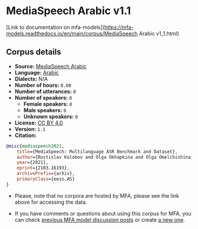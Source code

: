 
# MediaSpeech Arabic v1.1

[Link to documentation on mfa-models](https://mfa-models.readthedocs.io/en/main/corpus/MediaSpeech Arabic v1_1.html)

## Corpus details

- **Source:** [MediaSpeech Arabic](https://openslr.org/108/)
- **Language:** [Arabic](https://en.wikipedia.org/wiki/Arabic)
- **Dialects:** N/A
- **Number of hours:** `0.00`
- **Number of utterances:** `0`
- **Number of speakers:** `0`
  - **Female speakers:** `0`
  - **Male speakers:** `0`
  - **Unknown speakers:** `0`
- **License:** [CC BY 4.0](https://creativecommons.org/licenses/by/4.0/)
- **Version:** `1.1`
- **Citation:**
```bibtex
@misc{mediaspeech2021,
	title={MediaSpeech: Multilanguage ASR Benchmark and Dataset},
	author={Rostislav Kolobov and Olga Okhapkina and Olga Omelchishina, Andrey Platunov and Roman Bedyakin and Vyacheslav Moshkin and Dmitry Menshikov and Nikolay Mikhaylovskiy},
	year={2021},
	eprint={2103.16193},
	archivePrefix={arXiv},
	primaryClass={eess.AS}
}
```

- Please, note that no corpora are hosted by MFA, please see the link above for accessing the data.

- If you have comments or questions about using this corpus for MFA, you can check [previous MFA model discussion posts](https://github.com/MontrealCorpusTools/mfa-models/discussions?discussions_q=MediaSpeech+Arabic+v1.1) or create [a new one](https://github.com/MontrealCorpusTools/mfa-models/discussions/new).
